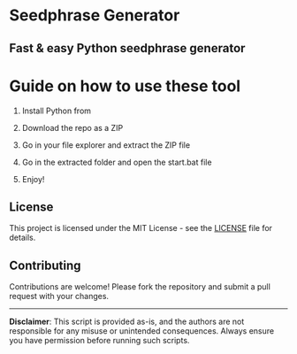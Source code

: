 # Seedphrase Generator          
            
## Fast & easy Python seedphrase generator               
                    
# Guide on how to use these tool                   
                 
1. Install Python from               
        
2. Download the repo as a ZIP             
           
3. Go in your file explorer and extract the ZIP file        
                 
4. Go in the extracted folder and open the start.bat file         
                 
5. Enjoy!               
                     
## License                   
            
This project is licensed under the MIT License - see the [LICENSE](LICENSE) file for details.                       
       
## Contributing       
             
Contributions are welcome! Please fork the repository and submit a pull request with your changes.              
             
---             
                
**Disclaimer**: This script is provided as-is, and the authors are not responsible for any misuse or unintended consequences. Always ensure you have permission before running such scripts.               
